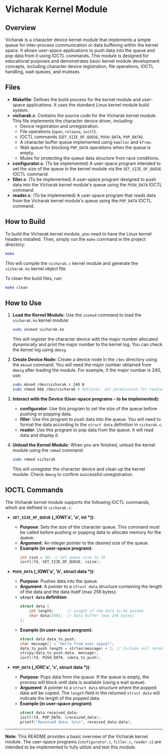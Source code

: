 # Vicharak Kernel Module

## Overview

Vicharak is a character device kernel module that implements a simple queue for inter-process communication or data buffering within the kernel space. It allows user-space applications to push data into the queue and pop data from it using IOCTL commands. This module is designed for educational purposes and demonstrates basic kernel module development concepts, including character device registration, file operations, IOCTL handling, wait queues, and mutexes.

## Files

- **Makefile**:  Defines the build process for the kernel module and user-space applications. It uses the standard Linux kernel module build system.
- **vicharak.c**:  Contains the source code for the Vicharak kernel module. This file implements the character device driver, including:
    - Device registration and unregistration.
    - File operations (`open`, `release`, `ioctl`).
    - IOCTL commands (`SET_SIZE_OF_QUEUE`, `PUSH_DATA`, `POP_DATA`).
    - A character buffer queue implemented using `kmalloc` and `kfree`.
    - Wait queue for blocking `POP_DATA` operations when the queue is empty.
    - Mutex for protecting the queue data structure from race conditions.
- **configurator.c**: (To be implemented) A user-space program intended to set the size of the queue in the kernel module via the `SET_SIZE_OF_QUEUE` IOCTL command.
- **filler.c**: (To be implemented) A user-space program designed to push data into the Vicharak kernel module's queue using the `PUSH_DATA` IOCTL command.
- **reader.c**: (To be implemented) A user-space program that reads data from the Vicharak kernel module's queue using the `POP_DATA` IOCTL command.

## How to Build

To build the Vicharak kernel module, you need to have the Linux kernel headers installed. Then, simply run the `make` command in the project directory:

```bash
make
```

This will compile the `vicharak.c` kernel module and generate the `vicharak.ko` kernel object file.

To clean the build files, run:

```bash
make clean
```

## How to Use

1. **Load the Kernel Module:**
   Use the `insmod` command to load the `vicharak.ko` kernel module:

   ```bash
   sudo insmod vicharak.ko
   ```

   This will register the character device with the major number allocated dynamically and print the major number to the kernel log. You can check the kernel log using `dmesg`.

2. **Create Device Node:**
   Create a device node in the `/dev` directory using the `mknod` command. You will need the major number obtained from `dmesg` after loading the module. For example, if the major number is 240, use:

   ```bash
   sudo mknod /dev/vicharak c 240 0
   sudo chmod 666 /dev/vicharak # Optional: set permissions for read/write access
   ```

3. **Interact with the Device (User-space programs - to be implemented):**
   - **configurator**: Use this program to set the size of the queue before pushing or popping data.
   - **filler**:  Use this program to push data into the queue. You will need to format the data according to the `struct data` definition in `vicharak.c`.
   - **reader**: Use this program to pop data from the queue. It will read data and display it.

4. **Unload the Kernel Module:**
   When you are finished, unload the kernel module using the `rmmod` command:

   ```bash
   sudo rmmod vicharak
   ```

   This will unregister the character device and clean up the kernel module. Check `dmesg` to confirm successful unregistration.

## IOCTL Commands

The Vicharak kernel module supports the following IOCTL commands, which are defined in `vicharak.c`:

- **`SET_SIZE_OF_QUEUE` (_IOW('a', 'a', int *))**:
  - **Purpose**: Sets the size of the character queue. This command must be called before pushing or popping data to allocate memory for the queue.
  - **Argument**:  An integer pointer to the desired size of the queue.
  - **Example (in user-space program)**:
    ```c
    int size = 10; // Set queue size to 10
    ioctl(fd, SET_SIZE_OF_QUEUE, &size);
    ```

- **`PUSH_DATA` (_IOW('a', 'b', struct data *))**:
  - **Purpose**: Pushes data into the queue.
  - **Argument**: A pointer to a `struct data` structure containing the length of the data and the data itself (max 256 bytes).
  - **`struct data` definition**:
    ```c
    struct data {
        int length;      // Length of the data to be pushed
        char data[256];  // Data buffer (max 256 bytes)
    };
    ```
  - **Example (in user-space program)**:
    ```c
    struct data data_to_push;
    char message[] = "Hello from user space!";
    data_to_push.length = strlen(message) + 1; // Include null terminator
    strcpy(data_to_push.data, message);
    ioctl(fd, PUSH_DATA, &data_to_push);
    ```

- **`POP_DATA` (_IOR('a', 'c', struct data *))**:
  - **Purpose**: Pops data from the queue. If the queue is empty, the process will block until data is available (using a wait queue).
  - **Argument**: A pointer to a `struct data` structure where the popped data will be copied. The `length` field in the returned `struct data` will indicate the length of the popped data.
  - **Example (in user-space program)**:
    ```c
    struct data received_data;
    ioctl(fd, POP_DATA, &received_data);
    printf("Received data: %s\n", received_data.data);
    ```

---

**Note**: This README provides a basic overview of the Vicharak kernel module.  The user-space programs (`configurator.c`, `filler.c`, `reader.c`) are intended to be implemented to fully utilize and test this module.
